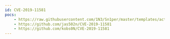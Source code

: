 ```yaml
---
id: CVE-2019-11581
pocs:
    - https://raw.githubusercontent.com/1N3/Sn1per/master/templates/active/CVE-2019-11581_-_Jira_Template_Injection.sh
    - https://github.com/jas502n/CVE-2019-11581
    - https://github.com/kobs0N/CVE-2019-11581
---
```

